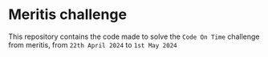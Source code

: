 # Meritis challenge

This repository contains the code made to solve the ```Code On Time``` challenge from meritis, from ```22th April 2024``` to ```1st May 2024```